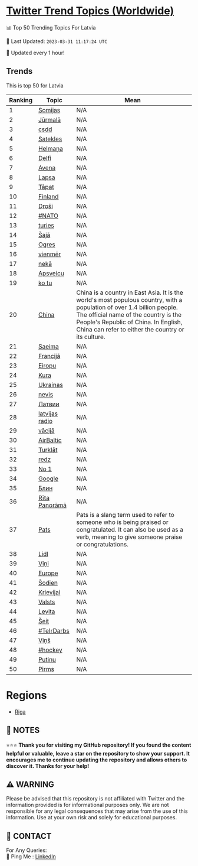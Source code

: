 [Twitter Trend Topics (Worldwide)](https://github.com/ErcinDedeoglu/Twitter-Trend-Topics)
==========


📊 Top 50 Trending Topics For Latvia

📆 Last Updated: `2023-03-31 11:17:24 UTC`

🔧 Updated every 1 hour!


## Trends

This is top 50 for Latvia

| Ranking | Topic | Mean |
| ------- | ------------ | ------------ |
| 1 | [Somijas](http://twitter.com/search?q=Somijas) | N/A |
| 2 | [Jūrmalā](http://twitter.com/search?q=J%c5%abrmal%c4%81) | N/A |
| 3 | [csdd](http://twitter.com/search?q=csdd) | N/A |
| 4 | [Satekles](http://twitter.com/search?q=Satekles) | N/A |
| 5 | [Helmaņa](http://twitter.com/search?q=Helma%c5%86a) | N/A |
| 6 | [Delfi](http://twitter.com/search?q=Delfi) | N/A |
| 7 | [Avena](http://twitter.com/search?q=Avena) | N/A |
| 8 | [Lapsa](http://twitter.com/search?q=Lapsa) | N/A |
| 9 | [Tāpat](http://twitter.com/search?q=T%c4%81pat) | N/A |
| 10 | [Finland](http://twitter.com/search?q=Finland) | N/A |
| 11 | [Droši](http://twitter.com/search?q=Dro%c5%a1i) | N/A |
| 12 | [#NATO](http://twitter.com/search?q=%23NATO) | N/A |
| 13 | [turies](http://twitter.com/search?q=turies) | N/A |
| 14 | [Šajā](http://twitter.com/search?q=%c5%a0aj%c4%81) | N/A |
| 15 | [Ogres](http://twitter.com/search?q=Ogres) | N/A |
| 16 | [vienmēr](http://twitter.com/search?q=vienm%c4%93r) | N/A |
| 17 | [nekā](http://twitter.com/search?q=nek%c4%81) | N/A |
| 18 | [Apsveicu](http://twitter.com/search?q=Apsveicu) | N/A |
| 19 | [ko tu](http://twitter.com/search?q=ko+tu) | N/A |
| 20 | [China](http://twitter.com/search?q=China) | China is a country in East Asia. It is the world's most populous country, with a population of over 1.4 billion people. The official name of the country is the People's Republic of China. In English, China can refer to either the country or its culture. |
| 21 | [Saeima](http://twitter.com/search?q=Saeima) | N/A |
| 22 | [Francijā](http://twitter.com/search?q=Francij%c4%81) | N/A |
| 23 | [Eiropu](http://twitter.com/search?q=Eiropu) | N/A |
| 24 | [Kura](http://twitter.com/search?q=Kura) | N/A |
| 25 | [Ukrainas](http://twitter.com/search?q=Ukrainas) | N/A |
| 26 | [nevis](http://twitter.com/search?q=nevis) | N/A |
| 27 | [Латвии](http://twitter.com/search?q=%d0%9b%d0%b0%d1%82%d0%b2%d0%b8%d0%b8) | N/A |
| 28 | [latvijas radio](http://twitter.com/search?q=latvijas+radio) | N/A |
| 29 | [vācijā](http://twitter.com/search?q=v%c4%81cij%c4%81) | N/A |
| 30 | [AirBaltic](http://twitter.com/search?q=AirBaltic) | N/A |
| 31 | [Turklāt](http://twitter.com/search?q=Turkl%c4%81t) | N/A |
| 32 | [redz](http://twitter.com/search?q=redz) | N/A |
| 33 | [No 1](http://twitter.com/search?q=No+1) | N/A |
| 34 | [Google](http://twitter.com/search?q=Google) | N/A |
| 35 | [Блин](http://twitter.com/search?q=%d0%91%d0%bb%d0%b8%d0%bd) | N/A |
| 36 | [Rīta Panorāmā](http://twitter.com/search?q=R%c4%abta+Panor%c4%81m%c4%81) | N/A |
| 37 | [Pats](http://twitter.com/search?q=Pats) | Pats is a slang term used to refer to someone who is being praised or congratulated. It can also be used as a verb, meaning to give someone praise or congratulations. |
| 38 | [Lidl](http://twitter.com/search?q=Lidl) | N/A |
| 39 | [Viņi](http://twitter.com/search?q=Vi%c5%86i) | N/A |
| 40 | [Europe](http://twitter.com/search?q=Europe) | N/A |
| 41 | [Šodien](http://twitter.com/search?q=%c5%a0odien) | N/A |
| 42 | [Krievijai](http://twitter.com/search?q=Krievijai) | N/A |
| 43 | [Valsts](http://twitter.com/search?q=Valsts) | N/A |
| 44 | [Levita](http://twitter.com/search?q=Levita) | N/A |
| 45 | [Šeit](http://twitter.com/search?q=%c5%a0eit) | N/A |
| 46 | [#TeIrDarbs](http://twitter.com/search?q=%23TeIrDarbs) | N/A |
| 47 | [Viņš](http://twitter.com/search?q=Vi%c5%86%c5%a1) | N/A |
| 48 | [#hockey](http://twitter.com/search?q=%23hockey) | N/A |
| 49 | [Putinu](http://twitter.com/search?q=Putinu) | N/A |
| 50 | [Pirms](http://twitter.com/search?q=Pirms) | N/A |



# Regions

* [Riga](</Latvia/Riga.md>)



## 📝 NOTES

⭐⭐⭐ **Thank you for visiting my GitHub repository! If you found the content helpful or valuable, leave a star on the repository to show your support. It encourages me to continue updating the repository and allows others to discover it. Thanks for your help!**


## ⚠️ WARNING

Please be advised that this repository is not affiliated with Twitter and the information provided is for informational purposes only. We are not responsible for any legal consequences that may arise from the use of this information. Use at your own risk and solely for educational purposes.


## 📨 CONTACT

 For Any Queries:  
            🏓 Ping Me : [LinkedIn](https://www.linkedin.com/in/ercindedeoglu/)
